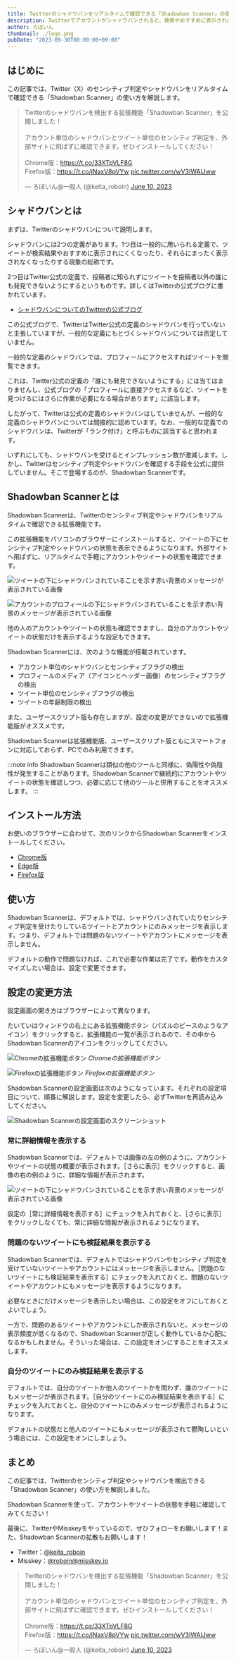 ```yaml
---
title: Twitterのシャドウバンをリアルタイムで確認できる「Shadowban Scanner」の使い方
description: Twitterでアカウントがシャドウバンされると、検索やおすすめに表示されにくくなったりします。この記事では、Twitterのセンシティブ判定やシャドウバンを検出できる「Shadowban Scanner」の使い方を解説します。
author: ろぼいん
thumbnail: ./logo.png
pubDate: "2023-09-30T00:00:00+09:00"
---
```


## はじめに

この記事では、Twitter（X）のセンシティブ判定やシャドウバンをリアルタイムで確認できる「Shadowban Scanner」の使い方を解説します。

<blockquote class="twitter-tweet" data-dnt="true" data-theme="dark"><p lang="ja" dir="ltr">Twitterのシャドウバンを検出する拡張機能「Shadowban Scanner」を公開しました！<br><br>アカウント単位のシャドウバンとツイート単位のセンシティブ判定を、外部サイトに飛ばずに確認できます。ぜひインストールしてください！<br><br>Chrome版：<a href="https://t.co/33XTpVLF8G">https://t.co/33XTpVLF8G</a><br>Firefox版：<a href="https://t.co/jNaxV8pVYw">https://t.co/jNaxV8pVYw</a> <a href="https://t.co/wV3IWAlJww">pic.twitter.com/wV3IWAlJww</a></p>&mdash; ろぼいん@一般人 (@keita_roboin) <a href="https://twitter.com/keita_roboin/status/1667365975937757185?ref_src=twsrc%5Etfw">June 10, 2023</a></blockquote> <script async src="https://platform.twitter.com/widgets.js" charset="utf-8"></script>

## シャドウバンとは

まずは、Twitterのシャドウバンについて説明します。

シャドウバンには2つの定義があります。1つ目は一般的に用いられる定義で、ツイートが検索結果やおすすめに表示されにくくなったり、それらにまったく表示されなくなったりする現象の総称です。

2つ目はTwitter公式の定義で、投稿者に知られずにツイートを投稿者以外の誰にも発見できないようにするというものです。詳しくはTwitterの公式ブログに書かれています。

- [シャドウバンについてのTwitterの公式ブログ](https://blog.twitter.com/en_us/topics/company/2018/Setting-the-record-straight-on-shadow-banning)

この公式ブログで、TwitterはTwitter公式の定義のシャドウバンを行っていないと主張していますが、一般的な定義にもとづくシャドウバンについては否定していません。

一般的な定義のシャドウバンでは、プロフィールにアクセスすればツイートを閲覧できます。

これは、Twitter公式の定義の「誰にも発見できないようにする」には当てはまりませんし、公式ブログの「プロフィールに直接アクセスするなど、ツイートを見つけるにはさらに作業が必要になる場合があります」に該当します。

したがって、Twitterは公式の定義のシャドウバンはしていませんが、一般的な定義のシャドウバンについては間接的に認めています。なお、一般的な定義でのシャドウバンは、Twitterが「ランク付け」と呼ぶものに該当すると思われます。

いずれにしても、シャドウバンを受けるとインプレッション数が激減します。しかし、Twitterはセンシティブ判定やシャドウバンを確認する手段を公式に提供していません。そこで登場するのが、Shadowban Scannerです。

## Shadowban Scannerとは

Shadowban Scannerは、Twitterのセンシティブ判定やシャドウバンをリアルタイムで確認できる拡張機能です。

この拡張機能をパソコンのブラウザーにインストールすると、ツイートの下にセンシティブ判定やシャドウバンの状態を表示できるようになります。外部サイトへ飛ばずに、リアルタイムで手軽にアカウントやツイートの状態を確認できます。

![ツイートの下にシャドウバンされていることを示す赤い背景のメッセージが表示されている画像](./screenshot2_ja.png)

![アカウントのプロフィールの下にシャドウバンされていることを示す赤い背景のメッセージが表示されている画像](./screenshot1_ja.png)

他の人のアカウントやツイートの状態も確認できますし、自分のアカウントやツイートの状態だけを表示するような設定もできます。

Shadowban Scannerには、次のような機能が搭載されています。

- アカウント単位のシャドウバンとセンシティブフラグの検出
- プロフィールのメディア（アイコンとヘッダー画像）のセンシティブフラグの検出
- ツイート単位のセンシティブフラグの検出
- ツイートの年齢制限の検出

また、ユーザースクリプト版も存在しますが、設定の変更ができないので拡張機能版がオススメです。

Shadowban Scannerは拡張機能版、ユーザースクリプト版ともにスマートフォンに対応しておらず、PCでのみ利用できます。

:::note info
Shadowban Scannerは類似の他のツールと同様に、偽陽性や偽陰性が発生することがあります。Shadowban Scannerで継続的にアカウントやツイートの状態を確認しつつ、必要に応じて他のツールと併用することをオススメします。
:::

## インストール方法

お使いのブラウザーに合わせて、次のリンクからShadowban Scannerをインストールしてください。

- [Chrome版](https://chrome.google.com/webstore/detail/shadowban-scanner/enlganfikppbjhabhkkilafmkhifadjd)
- [Edge版](https://microsoftedge.microsoft.com/addons/detail/shadowban-scanner/kfeecmboomhggeeceipnbbdjmhjoccbl)
- [Firefox版](https://addons.mozilla.org/firefox/addon/shadowban-scanner/)

## 使い方

Shadowban Scannerは、デフォルトでは、シャドウバンされていたりセンシティブ判定を受けたりしているツイートとアカウントにのみメッセージを表示します。つまり、デフォルトでは問題のないツイートやアカウントにメッセージを表示しません。

デフォルトの動作で問題なければ、これで必要な作業は完了です。動作をカスタマイズしたい場合は、設定で変更できます。

## 設定の変更方法

設定画面の開き方はブラウザーによって異なります。

たいていはウィンドウの右上にある拡張機能ボタン（パズルのピースのようなアイコン）をクリックすると、拡張機能の一覧が表示されるので、その中からShadowban Scannerのアイコンをクリックしてください。

![Chromeの拡張機能ボタン](./image.png)
*Chromeの拡張機能ボタン*

![Firefoxの拡張機能ボタン](./image-1.png)
*Firefoxの拡張機能ボタン*

Shadowban Scannerの設定画面は次のようになっています。それぞれの設定項目について、順番に解説します。設定を変更したら、必ずTwitterを再読み込みしてください。

![Shadowban Scannerの設定画面のスクリーンショット](./image-2.png)

### 常に詳細情報を表示する

Shadowban Scannerでは、デフォルトでは画像の左の例のように、アカウントやツイートの状態の概要が表示されます。［さらに表示］をクリックすると、画像の右の例のように、詳細な情報が表示されます。

![ツイートの下にシャドウバンされていることを示す赤い背景のメッセージが表示されている画像](./screenshot2_ja.png)

設定の［常に詳細情報を表示する］にチェックを入れておくと、［さらに表示］をクリックしなくても、常に詳細な情報が表示されるようになります。

### 問題のないツイートにも検証結果を表示する

Shadowban Scannerでは、デフォルトではシャドウバンやセンシティブ判定を受けていないツイートやアカウントにはメッセージを表示しません。［問題のないツイートにも検証結果を表示する］にチェックを入れておくと、問題のないツイートやアカウントにもメッセージを表示するようになります。

必要なときにだけメッセージを表示したい場合は、この設定をオフにしておくとよいでしょう。

一方で、問題のあるツイートやアカウントにしか表示されないと、メッセージの表示頻度が低くなるので、Shadowban Scannerが正しく動作しているか心配になるかもしれません。そういった場合は、この設定をオンにすることをオススメします。

### 自分のツイートにのみ検証結果を表示する

デフォルトでは、自分のツイートか他人のツイートかを問わず、誰のツイートにもメッセージが表示されます。［自分のツイートにのみ検証結果を表示する］にチェックを入れておくと、自分のツイートにのみメッセージが表示されるようになります。

デフォルトの状態だと他人のツイートにもメッセージが表示されて鬱陶しいという場合には、この設定をオンにしましょう。

## まとめ

この記事では、Twitterのセンシティブ判定やシャドウバンを検出できる「Shadowban Scanner」の使い方を解説しました。

Shadowban Scannerを使って、アカウントやツイートの状態を手軽に確認してみてください！

最後に、TwitterやMisskeyをやっているので、ぜひフォローをお願いします！また、Shadowban Scannerの拡散もお願いします！

- Twitter：[@keita_roboin](https://twitter.com/keita_roboin)
- Misskey：[@roboin@misskey.io](https://misskey.io/@roboin)

<blockquote class="twitter-tweet" data-dnt="true" data-theme="dark"><p lang="ja" dir="ltr">Twitterのシャドウバンを検出する拡張機能「Shadowban Scanner」を公開しました！<br><br>アカウント単位のシャドウバンとツイート単位のセンシティブ判定を、外部サイトに飛ばずに確認できます。ぜひインストールしてください！<br><br>Chrome版：<a href="https://t.co/33XTpVLF8G">https://t.co/33XTpVLF8G</a><br>Firefox版：<a href="https://t.co/jNaxV8pVYw">https://t.co/jNaxV8pVYw</a> <a href="https://t.co/wV3IWAlJww">pic.twitter.com/wV3IWAlJww</a></p>&mdash; ろぼいん@一般人 (@keita_roboin) <a href="https://twitter.com/keita_roboin/status/1667365975937757185?ref_src=twsrc%5Etfw">June 10, 2023</a></blockquote> <script async src="https://platform.twitter.com/widgets.js" charset="utf-8"></script>
